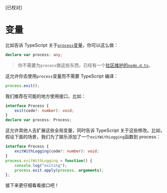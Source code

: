 [已校对]
# 变量

比如告诉 TypeScript 关于[`process`变量](https://nodejs.org/api/process.html)，你可以这么做：
```ts
declare var process: any;
```
> 你不需要为`process`做这些东西，已经有一个[社区维护的`node.d.ts`](https://github.com/DefinitelyTyped/DefinitelyTyped/blob/master/types/node/index.d.ts)。

这允许你去使用`process`变量而不需要 TypeScript 编译：
```ts
process.exit();
```

我们推荐在可能的地方使用接口，比如：
```ts
interface Process {
    exit(code?: number): void;
}
declare var process: Process;
```

这允许其他人去扩展这些全局变量，同时告诉 TypeScript 关于这些修改。比如，假设下面的场景，我们为了娱乐添加了一个`exitWithLogging`函数到 process：
```ts
interface Process {
    exitWithLogging(code?: number): void;
}
process.exitWithLogging = function() {
    console.log("exiting");
    process.exit.apply(process, arguments);
};
```
接下来更仔细看看接口吧！